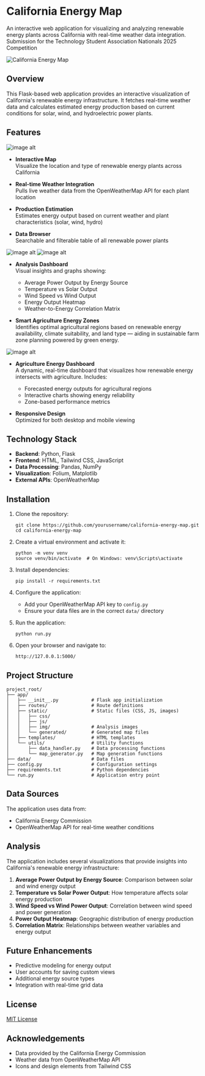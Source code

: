 # California Energy Map

An interactive web application for visualizing and analyzing renewable energy plants across California with real-time weather data integration. Submission for the Technology Student Association Nationals 2025 Competition

![California Energy Map](screenshot.png)

## Overview

This Flask-based web application provides an interactive visualization of California's renewable energy infrastructure. It fetches real-time weather data and calculates estimated energy production based on current conditions for solar, wind, and hydroelectric power plants.

## Features

![image alt](InteractiveMap.png)
- **Interactive Map**  
  Visualize the location and type of renewable energy plants across California

- **Real-time Weather Integration**  
  Pulls live weather data from the OpenWeatherMap API for each plant location

- **Production Estimation**  
  Estimates energy output based on current weather and plant characteristics (solar, wind, hydro)

- **Data Browser**  
  Searchable and filterable table of all renewable power plants

![image alt](Graph1.png)
![image alt](Graph2.png)
- **Analysis Dashboard**  
  Visual insights and graphs showing:
  - Average Power Output by Energy Source
  - Temperature vs Solar Output
  - Wind Speed vs Wind Output
  - Energy Output Heatmap
  - Weather-to-Energy Correlation Matrix

- **Smart Agriculture Energy Zones**  
  Identifies optimal agricultural regions based on renewable energy availability, climate suitability, and land type — aiding in sustainable farm zone planning powered by green energy.

![image alt](Dashboard1.png)
- **Agriculture Energy Dashboard**  
  A dynamic, real-time dashboard that visualizes how renewable energy intersects with agriculture. Includes:
  - Forecasted energy outputs for agricultural regions
  - Interactive charts showing energy reliability
  - Zone-based performance metrics

- **Responsive Design**  
  Optimized for both desktop and mobile viewing

## Technology Stack

- **Backend**: Python, Flask
- **Frontend**: HTML, Tailwind CSS, JavaScript
- **Data Processing**: Pandas, NumPy
- **Visualization**: Folium, Matplotlib
- **External APIs**: OpenWeatherMap

## Installation

1. Clone the repository:
   ```
   git clone https://github.com/yourusername/california-energy-map.git
   cd california-energy-map
   ```

2. Create a virtual environment and activate it:
   ```
   python -m venv venv
   source venv/bin/activate  # On Windows: venv\Scripts\activate
   ```

3. Install dependencies:
   ```
   pip install -r requirements.txt
   ```

4. Configure the application:
   - Add your OpenWeatherMap API key to `config.py`
   - Ensure your data files are in the correct `data/` directory

5. Run the application:
   ```
   python run.py
   ```

6. Open your browser and navigate to:
   ```
   http://127.0.0.1:5000/
   ```

## Project Structure

```
project_root/
├── app/
│   ├── __init__.py            # Flask app initialization
│   ├── routes/                # Route definitions
│   ├── static/                # Static files (CSS, JS, images)
│   │   ├── css/
│   │   ├── js/
│   │   ├── img/               # Analysis images
│   │   └── generated/         # Generated map files
│   ├── templates/             # HTML templates
│   └── utils/                 # Utility functions
│       ├── data_handler.py    # Data processing functions
│       └── map_generator.py   # Map generation functions
├── data/                      # Data files
├── config.py                  # Configuration settings
├── requirements.txt           # Python dependencies
└── run.py                     # Application entry point
```

## Data Sources

The application uses data from:
- California Energy Commission
- OpenWeatherMap API for real-time weather conditions

## Analysis

The application includes several visualizations that provide insights into California's renewable energy infrastructure:

1. **Average Power Output by Energy Source**: Comparison between solar and wind energy output
2. **Temperature vs Solar Power Output**: How temperature affects solar energy production
3. **Wind Speed vs Wind Power Output**: Correlation between wind speed and power generation
4. **Power Output Heatmap**: Geographic distribution of energy production
5. **Correlation Matrix**: Relationships between weather variables and energy output

## Future Enhancements
- Predictive modeling for energy output
- User accounts for saving custom views
- Additional energy source types
- Integration with real-time grid data

## License

[MIT License](LICENSE)

## Acknowledgements

- Data provided by the California Energy Commission
- Weather data from OpenWeatherMap API
- Icons and design elements from Tailwind CSS
